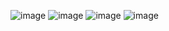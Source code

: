 ![image](https://github.com/CleytonSM/Artefatos-Pro-Musculi-System/assets/122110138/11777776-c5af-4113-b212-4534d1a2b90e)
![image](https://github.com/CleytonSM/Artefatos-Pro-Musculi-System/assets/122110138/cc2903e4-1729-49af-81d4-9b969280e8c9)
![image](https://github.com/CleytonSM/Artefatos-Pro-Musculi-System/assets/122110138/7b972918-9b32-47db-8857-c8407c37b4f9)
![image](https://github.com/CleytonSM/Artefatos-Pro-Musculi-System/assets/122110138/2114fa83-78e2-498a-9a6e-5db0599e2a68)
